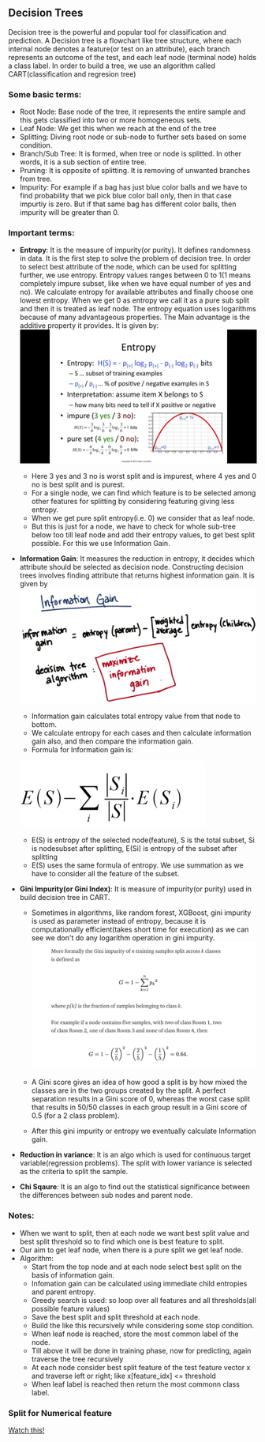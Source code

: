 ## Decision Trees
 
 Decision tree is the powerful and popular tool for classification and prediction. A Decision tree is a flowchart like tree structure, where each internal node denotes a feature(or test on an attribute), each branch represents an outcome of the test, and each leaf node (terminal node) holds a class label.
 In order to build a tree, we use an algorithm called CART(classification and regresion tree)

### Some basic terms:

 * Root Node: Base node of the tree, it represents the entire sample and this gets classified into two or more homogeneous sets.
 * Leaf Node: We get this when we reach at the end of the tree
 * Splitting: Diving root node or sub-node to further sets based on some condition.
 * Branch/Sub Tree: It is formed, when tree or node is splitted. In other words, it is a sub section of entire tree.
 * Pruning: It is opposite of splitting. It is removing of unwanted branches from tree.
 * Impurity: For example if a bag has just blue color balls and we have to find probability that we pick blue color ball only, then in that case impurtiy is zero. But if that same bag has different color balls, then impurity will be greater than 0.
 
### Important terms:
* **Entropy**: It is the measure of impurity(or purity). It defines randomness in data. It is the first step to solve the problem of decision tree. In order to select best attribute of the node, which can be used for splitting further, we use entropy.
Entropy values ranges between 0 to 1(1 means completely impure subset, like when we have equal number of yes and no). We calculate entropy for available attributes and finally choose one lowest entropy. When we get 0 as entropy we call it as a pure sub split and then it is treated as leaf node. The entropy equation uses logarithms because of many advantageous properties. The Main advantage is the additive property it provides.
 It is given by:
 ![Entropy](images/entropy.jpg)

	* Here 3 yes and 3 no is worst split and is impurest, where 4 yes and 0 no is best split and is purest.
	* For a single node, we can find which feature is to be selected among other features for splitting by considering featuring giving less entropy.
	* When we get pure split entropy(i.e. 0) we consider that as leaf node.
	* But this is just for a node, we have to check for whole sub-tree below too till leaf node and add their entropy values, to get best split possible. For this we use Information Gain.


* **Information Gain**: It measures the reduction in entropy, it decides which attribute should be selected as decision node. Constructing decision trees involves finding attribute that returns highest information gain. It is given by
 ![Information Gain](images/info_gain.png)
 	* Information gain calculates total entropy value from that node to bottom.
 	* We calculate entropy for each cases and then calculate information gain also, and then compare the information gain.
 	* Formula for Information gain is:

 	![Gini Impurity](images/info_gain_formula.png)

 	* E(S) is entropy of the selected node(feature), S is the total subset, Si is nodesubset after splitting, E(Si) is entropy of the subset after splitting
 	* E(S) uses the same formula of entropy. We use summation as we have to consider all the feature of the subset.

* **Gini Impurity(or Gini Index)**: It is measure of impurity(or purity) used in build decision tree in CART.
	* Sometimes in algorithms, like random forest, XGBoost, gini impurity is used as parameter instead of entropy, because it is computationally efficient(takes short time for execution) as we can see we don't do any logarithm operation in gini impurity. 
	![Gini Impurity](images/gini_impurity.png)

	* A Gini score gives an idea of how good a split is by how mixed the classes are in the two groups created by the split. A perfect separation results in a Gini score of 0, whereas the worst case split that results in 50/50 classes in each group result in a Gini score of 0.5 (for a 2 class problem).
	* After this gini impurity or entropy we eventually calculate Information gain.



* **Reduction in variance**: It is an algo which is used for continuous target variable(regression problems). The split with lower variance is selected as the criteria to split the sample.

* **Chi Sqaure**: It is an algo to find out the statistical significance between the differences between sub nodes and parent node.


### Notes:
* When we want to split, then at each node we want best split value and best split threshold so to find which one is best feature to split.
* Our aim to get leaf node, when there is a pure split we get leaf node.
* Algorithm:
	- Start from the top node and at each node select best split on the basis of information gain.
	- Infomation gain can be calculated using immediate child entropies and parent entropy.
	- Greedy search is used: so loop over all features and all thresholds(all possible feature values)
	- Save the best split and split threshold at each node.
	- Build the like this recursively while considering some stop condition.
	- When leaf node is reached, store the most common label of the node.
	- Till above it will be done in training phase, now for predicting, again traverse the tree recursively
	- At each node consider best split feature of the test feature vector x and traverse left or right; like x[feature_idx] <= threshold
	- When leaf label is reached then return the most commonn class label.

### Split for Numerical feature
[Watch this!](https://www.youtube.com/watch?v=5O8HvA9pMew)